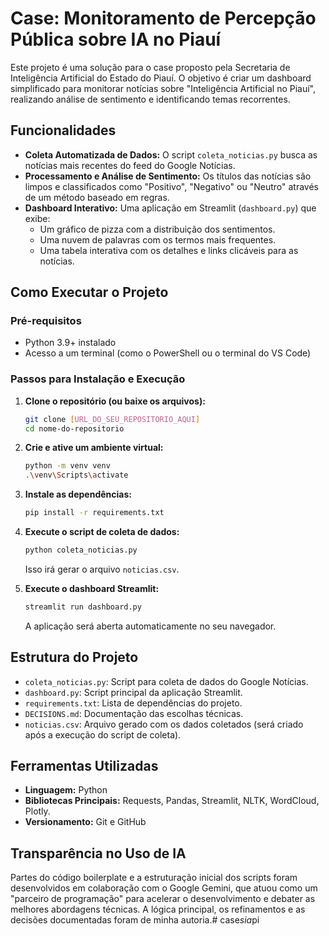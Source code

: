 # Case: Monitoramento de Percepção Pública sobre IA no Piauí

Este projeto é uma solução para o case proposto pela Secretaria de Inteligência Artificial do Estado do Piauí. O objetivo é criar um dashboard simplificado para monitorar notícias sobre "Inteligência Artificial no Piauí", realizando análise de sentimento e identificando temas recorrentes.

## Funcionalidades

* **Coleta Automatizada de Dados:** O script `coleta_noticias.py` busca as notícias mais recentes do feed do Google Notícias.
* **Processamento e Análise de Sentimento:** Os títulos das notícias são limpos e classificados como "Positivo", "Negativo" ou "Neutro" através de um método baseado em regras.
* **Dashboard Interativo:** Uma aplicação em Streamlit (`dashboard.py`) que exibe:
    * Um gráfico de pizza com a distribuição dos sentimentos.
    * Uma nuvem de palavras com os termos mais frequentes.
    * Uma tabela interativa com os detalhes e links clicáveis para as notícias.

## Como Executar o Projeto

### Pré-requisitos

* Python 3.9+ instalado
* Acesso a um terminal (como o PowerShell ou o terminal do VS Code)

### Passos para Instalação e Execução

1.  **Clone o repositório (ou baixe os arquivos):**
    ```bash
    git clone [URL_DO_SEU_REPOSITORIO_AQUI]
    cd nome-do-repositorio
    ```

2.  **Crie e ative um ambiente virtual:**
    ```bash
    python -m venv venv
    .\venv\Scripts\activate
    ```

3.  **Instale as dependências:**
    ```bash
    pip install -r requirements.txt
    ```

4.  **Execute o script de coleta de dados:**
    ```bash
    python coleta_noticias.py
    ```
    Isso irá gerar o arquivo `noticias.csv`.

5.  **Execute o dashboard Streamlit:**
    ```bash
    streamlit run dashboard.py
    ```
    A aplicação será aberta automaticamente no seu navegador.

## Estrutura do Projeto

* `coleta_noticias.py`: Script para coleta de dados do Google Notícias.
* `dashboard.py`: Script principal da aplicação Streamlit.
* `requirements.txt`: Lista de dependências do projeto.
* `DECISIONS.md`: Documentação das escolhas técnicas.
* `noticias.csv`: Arquivo gerado com os dados coletados (será criado após a execução do script de coleta).

## Ferramentas Utilizadas

* **Linguagem:** Python
* **Bibliotecas Principais:** Requests, Pandas, Streamlit, NLTK, WordCloud, Plotly.
* **Versionamento:** Git e GitHub

## Transparência no Uso de IA

Partes do código boilerplate e a estruturação inicial dos scripts foram desenvolvidos em colaboração com o Google Gemini, que atuou como um "parceiro de programação" para acelerar o desenvolvimento e debater as melhores abordagens técnicas. A lógica principal, os refinamentos e as decisões documentadas foram de minha autoria.#   c a s e _ s i a _ p i  
 